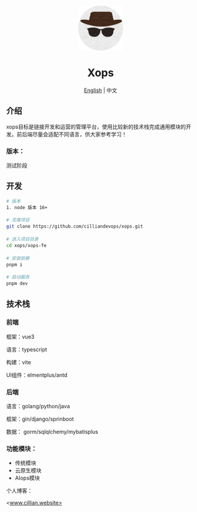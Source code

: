 <div align="center">
  <img alt="xops Logo" width="120" height="120" src="xops-fe/src/assets/xops.png">
  <h1>Xops </h1>
   <span><a href="./README.md">English</a> | 中文</span>
</div>

## 介绍

xops目标是链接开发和运营的管理平台，使用比较新的技术栈完成通用模块的开发。前后端尽量会适配不同语言，供大家参考学习！

### 版本：

测试阶段

## 开发

```bash
# 版本
1. node 版本 16+

# 克隆项目
git clone https://github.com/cilliandevops/xops.git

# 进入项目目录
cd xops/xops-fe

# 安装依赖
pnpm i

# 启动服务
pnpm dev
```

## 技术栈

### 前端

框架：vue3

语言：typescript

构建：vite

UI组件：elmentplus/antd

### 后端

语言：golang/python/java

框架：gin/django/sprinboot

数据： gorm/sqlqlchemy/mybatisplus


### 功能模块：

- 传统模块
- 云原生模块
- AIops模块


个人博客：

<www.cillian.website>

